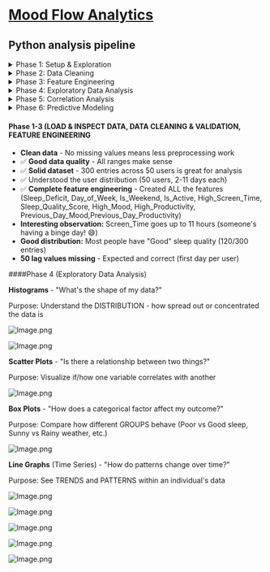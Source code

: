 # [Mood Flow Analytics](https://s.craft.me/eOwTsRACWYvvke)

## Python analysis pipeline

<details>
  <summary>Phase 1: Setup & Exploration</summary>

  - Load data
  - Inspect structure
  - Understand distributions

</details>

<details>
  <summary>Phase 2: Data Cleaning</summary>

  - Handle missing values
  - Validate ranges
  - Remove duplicates

</details>

<details>
  <summary>Phase 3: Feature Engineering</summary>

  - Create derived features
  - Encode categorical variables
  - Calculate lag features

</details>

<details>
  <summary>Phase 4: Exploratory Data Analysis</summary>

  - Visualize distributions
  - Create correlation heatmap
  - Identify patterns

</details>

<details>
  <summary>Phase 5: Correlation Analysis</summary>

  - Calculate correlations
  - Rank feature importance
  - Generate insights

</details>

<details>
  <summary>Phase 6: Predictive Modeling</summary>

  - Build ML model
  - Train and evaluate
  - Make predictions

</details>

#### Phase 1-3 (LOAD & INSPECT DATA, DATA CLEANING & VALIDATION, FEATURE ENGINEERING
  - **Clean data** - No missing values means less preprocessing work
  - ✅ **Good data quality** - All ranges make sense
  - ✅ **Solid dataset** - 300 entries across 50 users is great for analysis
  - ✅ Understood the user distribution (50 users, 2-11 days each)
  - ✅ **Complete feature engineering** - Created ALL the features (Sleep_Deficit, Day_of_Week, Is_Weekend, Is_Active, High_Screen_Time, Sleep_Quality_Score, High_Mood, High_Productivity, Previous_Day_Mood,Previous_Day_Productivity)
  - **Interesting observation:** Screen_Time goes up to 11 hours (someone's having a binge day! 😅)
  - **Good distribution:** Most people have "Good" sleep quality (120/300 entries)
  - **50 lag values missing** - Expected and correct (first day per user)

####Phase 4 (Exploratory Data Analysis)

**Histograms** - "What's the shape of my data?"

Purpose: Understand the DISTRIBUTION - how spread out or concentrated the data is

![Image.png](https://resv2.craft.do/user/full/34de0a68-4b4d-ecb0-6c1b-0c3cfda2286e/doc/0469BF34-0BF8-4904-BBEA-2BC67DCEA968/83D9B154-0992-4713-BE24-5198F5A0AF3D_2/3JfyfgDPNy9SS2PC3OTf9CJvl7hU6TFHdysVllpJeAAz/Image.png)



![Image.png](https://resv2.craft.do/user/full/34de0a68-4b4d-ecb0-6c1b-0c3cfda2286e/doc/0469BF34-0BF8-4904-BBEA-2BC67DCEA968/C56E0631-F5D7-45BD-AB70-FDF661AEE1E1_2/1tccuG1eevQVECsyocfBD4MMHmiptD5OeJGoX2I6uLkz/Image.png)

**Scatter Plots** - "Is there a relationship between two things?"

Purpose: Visualize if/how one variable correlates with another



![Image.png](https://resv2.craft.do/user/full/34de0a68-4b4d-ecb0-6c1b-0c3cfda2286e/doc/0469BF34-0BF8-4904-BBEA-2BC67DCEA968/3FEBEECA-F9B3-44FE-B4FB-9B3872593EAA_2/4otdadfp4zHVQh4EvjGzyYxoINj0xmYOvNITBN0JMEQz/Image.png)

**Box Plots** - "How does a categorical factor affect my outcome?"

Purpose: Compare how different GROUPS behave (Poor vs Good sleep, Sunny vs Rainy weather, etc.)

![Image.png](https://resv2.craft.do/user/full/34de0a68-4b4d-ecb0-6c1b-0c3cfda2286e/doc/0469BF34-0BF8-4904-BBEA-2BC67DCEA968/56B3D484-21B3-4E29-B581-C01D0DEE08E7_2/C1InaYiyuvTNNh5Uir5OmYsxL9y7L1NiUj4E51yCgGcz/Image.png)

**Line Graphs** (Time Series) - "How do patterns change over time?"

Purpose: See TRENDS and PATTERNS within an individual's data

![Image.png](https://resv2.craft.do/user/full/34de0a68-4b4d-ecb0-6c1b-0c3cfda2286e/doc/0469BF34-0BF8-4904-BBEA-2BC67DCEA968/1BB8395F-B20B-4BEA-8E97-E2A1649F0D5B_2/Whx9PulBJJReWMn0CQndi8b6tP0GRkgyNhPQmp1Xpfoz/Image.png)



![Image.png](https://resv2.craft.do/user/full/34de0a68-4b4d-ecb0-6c1b-0c3cfda2286e/doc/0469BF34-0BF8-4904-BBEA-2BC67DCEA968/4BF55D23-557F-4339-B3B0-DD1F7D1C7E50_2/kNZE9ytfTb2B3xExs6BHuNSpMVZVbMUBkuzR5BpKIHwz/Image.png)



![Image.png](https://resv2.craft.do/user/full/34de0a68-4b4d-ecb0-6c1b-0c3cfda2286e/doc/0469BF34-0BF8-4904-BBEA-2BC67DCEA968/2FEA7C13-428F-4BB7-AD00-1991032F1077_2/PIlkhA2GNudWoFb0XasLXyn73wHF59RQVYI4V9W8Ytwz/Image.png)



![Image.png](https://resv2.craft.do/user/full/34de0a68-4b4d-ecb0-6c1b-0c3cfda2286e/doc/0469BF34-0BF8-4904-BBEA-2BC67DCEA968/303BE126-64C1-423C-9F44-753C04631CF5_2/WTRdyY8H3iJxjEinFKoURHWvxZdhR7Dl0ttkAp2G6akz/Image.png)



![Image.png](https://resv2.craft.do/user/full/34de0a68-4b4d-ecb0-6c1b-0c3cfda2286e/doc/0469BF34-0BF8-4904-BBEA-2BC67DCEA968/BA3A2DC5-4A79-4308-9D57-81F07B5DD90E_2/TMoUZbeD75BelyTRkk4jNsxIwFYOrrQ0IqcmrYIyG8Yz/Image.png)
